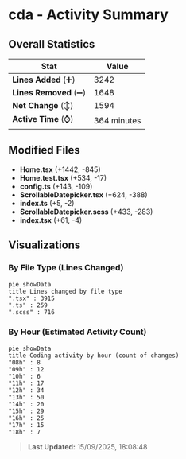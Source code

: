 # cda - Activity Summary 

## Overall Statistics

| Stat                   | Value                                                             |
| ---------------------- | ----------------------------------------------------------------- |
| **Lines Added** (➕)   | 3242                                          |
| **Lines Removed** (➖) | 1648                                        |
| **Net Change** (↕)    | 1594                |
| **Active Time** (⌚)   | 364 minutes |


## Modified Files
- **Home.tsx** (+1442, -845)
- **Home.test.tsx** (+534, -17)
- **config.ts** (+143, -109)
- **ScrollableDatepicker.tsx** (+624, -388)
- **index.ts** (+5, -2)
- **ScrollableDatepicker.scss** (+433, -283)
- **index.tsx** (+61, -4)

## Visualizations

### By File Type (Lines Changed)

```mermaid
pie showData
title Lines changed by file type
".tsx" : 3915
".ts" : 259
".scss" : 716
```

### By Hour (Estimated Activity Count)

```mermaid
pie showData
title Coding activity by hour (count of changes)
"08h" : 8
"09h" : 12
"10h" : 6
"11h" : 17
"12h" : 34
"13h" : 50
"14h" : 20
"15h" : 29
"16h" : 25
"17h" : 15
"18h" : 7
```


> **Last Updated:** 15/09/2025, 18:08:48
